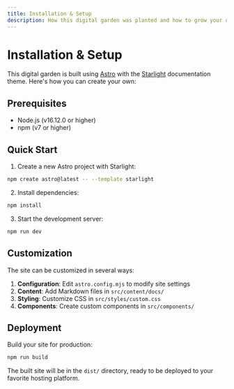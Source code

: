```yaml
---
title: Installation & Setup
description: How this digital garden was planted and how to grow your own
---
```


# Installation & Setup

This digital garden is built using [Astro](https://astro.build) with the [Starlight](https://starlight.astro.build) documentation theme. Here's how you can create your own:

## Prerequisites

- Node.js (v16.12.0 or higher)
- npm (v7 or higher)

## Quick Start

1. Create a new Astro project with Starlight:
```bash
npm create astro@latest -- --template starlight
```

2. Install dependencies:
```bash
npm install
```

3. Start the development server:
```bash
npm run dev
```

## Customization

The site can be customized in several ways:

1. **Configuration**: Edit `astro.config.mjs` to modify site settings
2. **Content**: Add Markdown files in `src/content/docs/`
3. **Styling**: Customize CSS in `src/styles/custom.css`
4. **Components**: Create custom components in `src/components/`

## Deployment

Build your site for production:
```bash
npm run build
```

The built site will be in the `dist/` directory, ready to be deployed to your favorite hosting platform. 